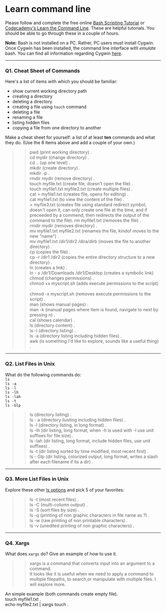 # Learn command line

Please follow and complete the free online [Bash Scripting Tutorial](https://ryanstutorials.net/bash-scripting-tutorial/) or [Codecademy's Learn the Command Line](https://www.codecademy.com/learn/learn-the-command-line). These are helpful tutorials. You should be able to go through these in a couple of hours.

**Note:** Bash is not installed on a PC. Rather, PC users must install Cygwin. Once Cygwin has been installed, the command line interface witll _emulate_ bash. You can find all information regarding Cygwin [here](https://www.cygwin.com/).

---

### Q1.  Cheat Sheet of Commands  

Here's a list of items with which you should be familiar:  
* show current working directory path
* creating a directory
* deleting a directory
* creating a file using `touch` command
* deleting a file
* renaming a file
* listing hidden files
* copying a file from one directory to another

Make a cheat sheet for yourself: a list of at least **ten** commands and what they do.  (Use the 8 items above and add a couple of your own.)  

> > pwd   (print working directory) .   
    cd mydir (change directory) .    
    cd .. (up one level) .   
    mkdir (create directory) .   
    mkdir -p .   
    rmdir mydir (remove directory) .   
    touch myfile.txt (create file, doesn't open the file) .   
    touch myfile1.txt myfile2.txt (create multiple files) .   
    cat > myfile1.txt (creates file, opens for editing) .   
    cat myfile1.txt (to view the content of the file) .   
    > myfile3.txt (creates file using standard redirect symbol,  doesn't open it, can only create one file at the time, and         if preceeded by a commend, then redirects the output of the command to the file).
    rm myfile1.txt (removes the file) .   
    rmdir mydir (removes directory) .   
    mv myfile1.txt myfile2.txt (renames the file, kindof moves to the new "name") .   
    mv myfile1.txt /dir1/dir2 /dira/dirb (moves the file to another directory) .   
    cp (copies the file) .   
    cp -r /dir1 /dir2 (copies the entire directory structure to a new directory) .   
    ln (creates a link) .   
    ln - s /dir1/Downloads /dir1/Desktop (creates a symbolic link)    
    chmod (changes permissions) .   
    chmod +x myscript.sh (adds execute permissions to the script) .   
    chmod -x myscript.sh (removes execute permissions to the script) .   
    man <command> (shows manual pages) .   
    man -k <item> (manual pages where item is found, navigate to next by pressing n) .   
    cal (shows calendar) .   
    ls (directory content) .   
    ls -l (directory listing) .   
    ls -a (directory listing including hidden files) .   
    awk (is something I'd like to explore, sounds like a useful thing) .   
    
    
 

---

### Q2.  List Files in Unix   

What do the following commands do:  
`ls`  
`ls -a`  
`ls -l`  
`ls -lh`  
`ls -lah`  
`ls -t`  
`ls -Glp`  

> > ls (directory listing) .   
ls - a (directory liusting including hidden files) .   
ls -l (directory listing, in long format) .   
ls -lh (dir listing, long format, when -h is used with -l use unit suffixes for file size) .   
ls -lah (dir listing, long format, include hidden files, use unit suffixes) .   
ls -t (dir listing sorted by time modified, most recent first) .   
ls - Glp (dir listing, colorized output, long format, writes a slash after each filename if its a dir) .   


---

### Q3.  More List Files in Unix  

Explore these other [ls options](http://www.techonthenet.com/unix/basic/ls.php) and pick 5 of your favorites:

> > ls -t (most recent files) .   
ls -C (multi-column output) .   
ls -S (sort files by size) .   
ls -q (printing of non graphic characters in file name as ?) .   
ls -w (raw printing of non printable characters) .   
ls -v (unedited printing of non graphic characters) .   

---

### Q4.  Xargs   

What does `xargs` do? Give an example of how to use it.

> > xargs is a command that converts input into an argument to a command.    
It looks like it is useful when we need to apply a command to multiple filepaths, to search,or manipulate with multiple files. I will explore more.    

An simple example (both commands create empty file).          
touch myfile1.txt .   
echo myfile2.txt | xargs touch .   




 

